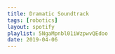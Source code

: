 ```yaml
---
title: Dramatic Soundtrack
tags: [robotics]
layout: spotify
playlist: 5NgaMpnbl01iWzpwvQEdoo
date: 2019-04-06
---
```

